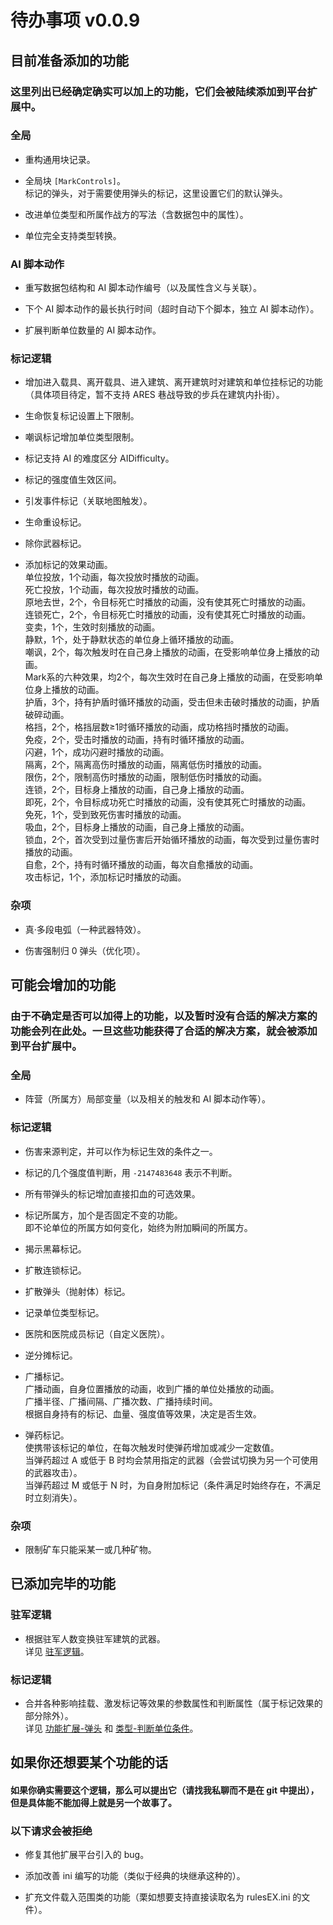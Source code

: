 # 待办事项 v0.0.9

## 目前准备添加的功能

### 这里列出已经确定确实可以加上的功能，它们会被陆续添加到平台扩展中。

### 全局

* 重构通用块记录。

* 全局块 `[MarkControls]`。  
标记的弹头，对于需要使用弹头的标记，这里设置它们的默认弹头。

* 改进单位类型和所属作战方的写法（含数据包中的属性）。

* 单位完全支持类型转换。

### AI 脚本动作

* 重写数据包结构和 AI 脚本动作编号（以及属性含义与关联）。

* 下个 AI 脚本动作的最长执行时间（超时自动下个脚本，独立 AI 脚本动作）。

* 扩展判断单位数量的 AI 脚本动作。

### 标记逻辑

* 增加进入载具、离开载具、进入建筑、离开建筑时对建筑和单位挂标记的功能（具体项目待定，暂不支持 ARES 巷战导致的步兵在建筑内扑街）。

* 生命恢复标记设置上下限制。

* 嘲讽标记增加单位类型限制。

* 标记支持 AI 的难度区分 AIDifficulty。

* 标记的强度值生效区间。

* 引发事件标记（关联地图触发）。

* 生命重设标记。

* 除你武器标记。

* 添加标记的效果动画。  
单位投放，1个动画，每次投放时播放的动画。  
死亡投放，1个动画，每次投放时播放的动画。  
原地去世，2个，令目标死亡时播放的动画，没有使其死亡时播放的动画。  
连锁死亡，2个，令目标死亡时播放的动画，没有使其死亡时播放的动画。  
变卖，1个，生效时刻播放的动画。  
静默，1个，处于静默状态的单位身上循环播放的动画。  
嘲讽，2个，每次触发时在自己身上播放的动画，在受影响单位身上播放的动画。  
Mark系的六种效果，均2个，每次生效时在自己身上播放的动画，在受影响单位身上播放的动画。  
护盾，3个，持有护盾时循环播放的动画，受击但未击破时播放的动画，护盾破碎动画。  
格挡，2个，格挡层数≥1时循环播放的动画，成功格挡时播放的动画。  
免疫，2个，受击时播放的动画，持有时循环播放的动画。  
闪避，1个，成功闪避时播放的动画。  
隔离，2个，隔离高伤时播放的动画，隔离低伤时播放的动画。  
限伤，2个，限制高伤时播放的动画，限制低伤时播放的动画。  
连锁，2个，目标身上播放的动画，自己身上播放的动画。  
即死，2个，令目标成功死亡时播放的动画，没有使其死亡时播放的动画。  
免死，1个，受到致死伤害时播放的动画。  
吸血，2个，目标身上播放的动画，自己身上播放的动画。  
锁血，2个，首次受到过量伤害后开始循环播放的动画，每次受到过量伤害时播放的动画。  
自愈，2个，持有时循环播放的动画，每次自愈播放的动画。  
攻击标记，1个，添加标记时播放的动画。  

### 杂项

* 真·多段电弧（一种武器特效）。

* 伤害强制归 0 弹头（优化项）。

## 可能会增加的功能

### 由于不确定是否可以加得上的功能，以及暂时没有合适的解决方案的功能会列在此处。一旦这些功能获得了合适的解决方案，就会被添加到平台扩展中。

### 全局

* 阵营（所属方）局部变量（以及相关的触发和 AI 脚本动作等）。

### 标记逻辑

* 伤害来源判定，并可以作为标记生效的条件之一。

* 标记的几个强度值判断，用 `-2147483648` 表示不判断。

* 所有带弹头的标记增加直接扣血的可选效果。

* 标记所属方，加个是否固定不变的功能。  
即不论单位的所属方如何变化，始终为附加瞬间的所属方。

* 揭示黑幕标记。

* 扩散连锁标记。

* 扩散弹头（抛射体）标记。

* 记录单位类型标记。

* 医院和医院成员标记（自定义医院）。

* 逆分摊标记。

* 广播标记。  
广播动画，自身位置播放的动画，收到广播的单位处播放的动画。  
广播半径、广播间隔、广播次数、广播持续时间。  
根据自身持有的标记、血量、强度值等效果，决定是否生效。

* 弹药标记。  
使携带该标记的单位，在每次触发时使弹药增加或减少一定数值。  
当弹药超过 A 或低于 B 时均会禁用指定的武器（会尝试切换为另一个可使用的武器攻击）。  
当弹药超过 M 或低于 N 时，为自身附加标记（条件满足时始终存在，不满足时立刻消失）。

### 杂项

* 限制矿车只能采某一或几种矿物。

## 已添加完毕的功能

### 驻军逻辑

* 根据驻军人数变换驻军建筑的武器。  
详见 [驻军逻辑](功能扩展-驻军逻辑.md)。

### 标记逻辑

* 合并各种影响挂载、激发标记等效果的参数属性和判断属性（属于标记效果的部分除外）。  
详见 [功能扩展-弹头](功能扩展-弹头.md) 和 [类型-判断单位条件](类型-判断单位条件.md)。

## 如果你还想要某个功能的话

#### 如果你确实需要这个逻辑，那么可以提出它（请找我私聊而不是在 git 中提出），但是具体能不能加得上就是另一个故事了。

### 以下请求会被拒绝

* 修复其他扩展平台引入的 bug。

* 添加改善 ini 编写的功能（类似于经典的块继承这种的）。

* 扩充文件载入范围类的功能（栗如想要支持直接读取名为 rulesEX.ini 的文件）。